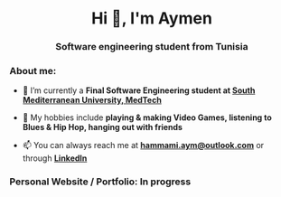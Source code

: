 <h1 align="center">Hi 👋, I'm Aymen</h1>
<h3 align="center">Software engineering student from Tunisia</h3>

<h3 align="left">About me:</h3>

- 💼 I’m currently a **Final Software Engineering student at [South Mediterranean University, MedTech](https://www.smu.tn/medtech)**

- 💬 My hobbies include **playing & making Video Games, listening to Blues & Hip Hop, hanging out with friends**

- 📫 You can always reach me at **hammami.aym@outlook.com** or through **[LinkedIn](https://www.linkedin.com/in/aymendps/)**

<h3>Personal Website / Portfolio: <a>In progress</a></h3>
